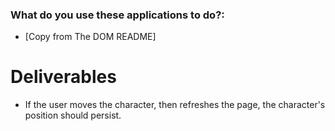 ### What do you use these applications to do?:
* [Copy from The DOM README]


# Deliverables
- If the user moves the character, then refreshes the page, the character's position should persist.